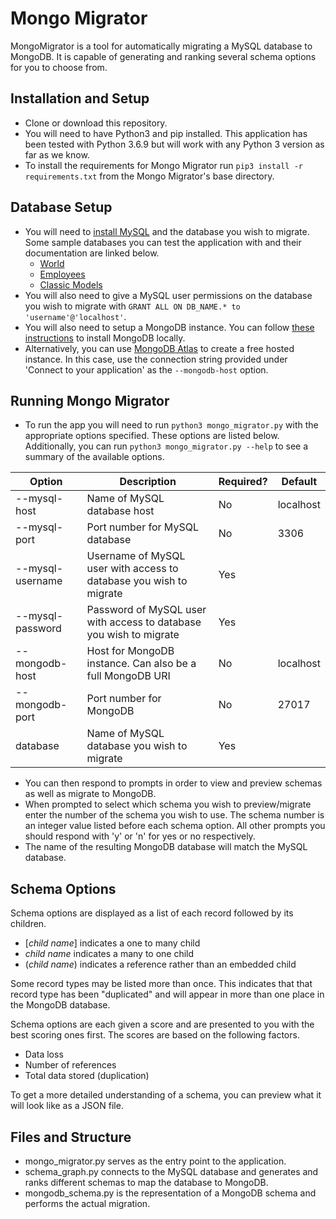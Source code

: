 # Mongo Migrator

MongoMigrator is a tool for automatically migrating a MySQL database to MongoDB. It is capable of generating and ranking several schema options for you to choose from.

## Installation and Setup

- Clone or download this repository.
- You will need to have Python3 and pip installed. This application has been tested with Python 3.6.9 but will work with any Python 3 version as far as we know.
- To install the requirements for Mongo Migrator run `pip3 install -r requirements.txt` from the Mongo Migrator's base directory.

## Database Setup

- You will need to [install MySQL](https://dev.mysql.com/doc/mysql-installation-excerpt/5.7/en/) and the database you wish to migrate. Some sample databases you can test the application with and their documentation are linked below.
  - [World](https://dev.mysql.com/doc/world-setup/en/)
  - [Employees](https://dev.mysql.com/doc/employee/en/)
  - [Classic Models](https://www.mysqltutorial.org/mysql-sample-database.aspx)
- You will also need to give a MySQL user permissions on the database you wish to migrate with `GRANT ALL ON DB_NAME.* to 'username'@'localhost'`.
- You will also need to setup a MongoDB instance. You can follow [these instructions](https://docs.mongodb.com/manual/administration/install-community/) to install MongoDB locally.
- Alternatively, you can use [MongoDB Atlas](https://www.mongodb.com/cloud/atlas) to create a free hosted instance. In this case, use the connection string provided under 'Connect to your application' as the `--mongodb-host` option.

## Running Mongo Migrator

- To run the app you will need to run `python3 mongo_migrator.py` with the appropriate options specified. These options are listed below. Additionally, you can run `python3 mongo_migrator.py --help` to see a summary of the available options.

|Option|Description|Required?|Default|
|---|---|---|---|
|--mysql-host|Name of MySQL database host|No|localhost|
|--mysql-port|Port number for MySQL database|No|3306|
|--mysql-username|Username of MySQL user with access to database you wish to migrate|Yes||
|--mysql-password|Password of MySQL user with access to database you wish to migrate|Yes||
|--mongodb-host|Host for MongoDB instance. Can also be a full MongoDB URI|No|localhost|
|--mongodb-port|Port number for MongoDB|No|27017|
|database|Name of MySQL database you wish to migrate|Yes||

- You can then respond to prompts in order to view and preview schemas as well as migrate to MongoDB.
- When prompted to select which schema you wish to preview/migrate enter the number of the schema you wish to use. The schema number is an integer value listed before each schema option. All other prompts you should respond with 'y' or 'n' for yes or no respectively.
- The name of the resulting MongoDB database will match the MySQL database.

## Schema Options

Schema options are displayed as a list of each record followed by its children.
- [*child name*] indicates a one to many child
- *child name* indicates a many to one child
- (*child name*) indicates a reference rather than an embedded child

Some record types may be listed more than once. This indicates that that record type has been "duplicated" and will appear in more than one place in the MongoDB database.

Schema options are each given a score and are presented to you with the best scoring ones first. The scores are based on the following factors.
- Data loss
- Number of references
- Total data stored (duplication)

To get a more detailed understanding of a schema, you can preview what it will look like as a JSON file.

## Files and Structure

- mongo_migrator.py serves as the entry point to the application.
- schema_graph.py connects to the MySQL database and generates and ranks different schemas to map the database to MongoDB.
- mongodb_schema.py is the representation of a MongoDB schema and performs the actual migration.
